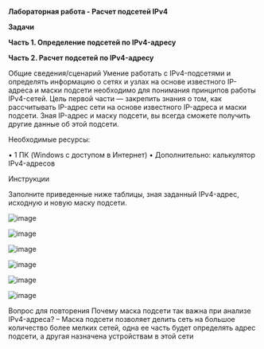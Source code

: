 **Лабораторная работа - Расчет подсетей IPv4**

**Задачи**

**Часть 1. Определение подсетей по IPv4-адресу** 

**Часть 2. Расчет подсетей по IPv4-адресу**
	
 Общие сведения/сценарий
Умение работать с IPv4-подсетями и определять информацию о сетях и узлах на основе известного IP-адреса и маски подсети необходимо для понимания принципов работы IPv4-сетей. Цель первой части — закрепить знания о том, как рассчитывать IP-адрес сети на основе известного IP-адреса и маски подсети. Зная IP-адрес и маску подсети, вы всегда сможете получить другие данные об этой подсети.
	
 Необходимые ресурсы:
 
•	1 ПК (Windows с доступом в Интернет)
•	Дополнительно: калькулятор IPv4-адресов

Инструкции

Заполните приведенные ниже таблицы, зная заданный IPv4-адрес, исходную и новую маску подсети.

![image](https://github.com/user-attachments/assets/87047fed-68aa-479f-99f2-d71e470cc851)


![image](https://github.com/user-attachments/assets/79f75b6a-f42f-4432-8d7a-49cb08706319)


![image](https://github.com/user-attachments/assets/64505983-121c-48b9-bd5e-565343ce4496)


![image](https://github.com/user-attachments/assets/2492b6c9-e0bd-4873-88d6-1e957d51c8c3)


![image](https://github.com/user-attachments/assets/363ca091-0eb7-4ced-a9f9-5bd50209be35)


![image](https://github.com/user-attachments/assets/11bf0a20-eed7-4db0-8151-de7fc8ee7f1e)



Вопрос для повторения
Почему маска подсети так важна при анализе IPv4-адреса? – Маска подсети позволяет делить сеть на большое количество более мелких сетей, одна ее часть будет определять адрес подсети, а другая назначена устройствам в этой сети










